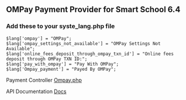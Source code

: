 ## OMPay Payment Provider for Smart School 6.4

### Add these to your syste_lang.php file
```
$lang['ompay'] = "OMPay";	
$lang['ompay_settings_not_available'] = "OMPay Settings Not Available";
$lang['online_fees_deposit_through_ompay_txn_id'] = "Online fees deposit through OMPay TXN ID:";
$lang['pay_with_ompay'] = "Pay With OMPay";
$lang['Ompay_payment'] = "Payed By OMPay";
```

Payment Controller
[Ompay.php](https://github.com/iamsj7/ompay_smart_school/blob/main/application/controllers/user/gateway/ompay.php)

API Documentation
[Docs](https://docs.ompay.com)